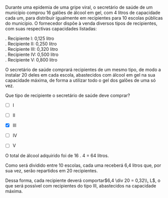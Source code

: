 

Durante uma epidemia de uma gripe viral, o secretário de saúde de um município comprou 16 galões de álcool em gel, com 4 litros de capacidade cada um, para distribuir igualmente em recipientes para 10 escolas públicas do município. O fornecedor dispõe à venda diversos tipos de recipientes, com suas respectivas capacidades listadas:

. Recipiente l: 0,125 litro\
. Recipiente II: 0,250 litro\
. Recipiente III: 0,320 litro\
. Recipiente IV: 0,500 litro\
. Recipiente V: 0,800 litro

O secretário de saúde comprará recipientes de um mesmo tipo, de modo a instalar 20 deles em cada escola, abastecidos com álcool em gel na sua capacidade máxima, de forma a utilizar todo o gel dos galões de uma só vez.

Que tipo de recipiente o secretário de saúde deve comprar?



- [ ] I
- [ ] II
- [x] III
- [ ] IV
- [ ] V


O total de álcool adquirido foi de 16 . 4 = 64 litros.

Como será dividido entre 10 escolas, cada uma receberá 6,4 litros que, por sua vez, serão repartidos em 20 recipientes.

Dessa forma, cada recipiente deverá comportar$6,4 \div 20 = 0,32\\, L$, o que será possível com recipientes do tipo III, abastecidos na capacidade máxima.

        